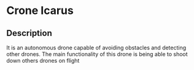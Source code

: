 # Crone Icarus
## Description
It is an autonomous drone capable of avoiding obstacles and detecting other drones. The main functionality of this drone is being able to shoot down others drones on flight
